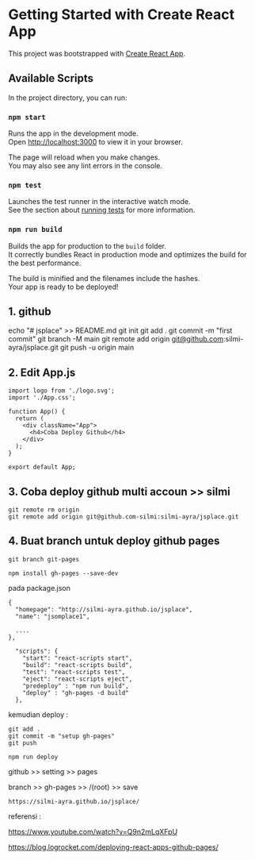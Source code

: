 # Getting Started with Create React App

This project was bootstrapped with [Create React App](https://github.com/facebook/create-react-app).

## Available Scripts

In the project directory, you can run:

### `npm start`

Runs the app in the development mode.\
Open [http://localhost:3000](http://localhost:3000) to view it in your browser.

The page will reload when you make changes.\
You may also see any lint errors in the console.

### `npm test`

Launches the test runner in the interactive watch mode.\
See the section about [running tests](https://facebook.github.io/create-react-app/docs/running-tests) for more information.

### `npm run build`

Builds the app for production to the `build` folder.\
It correctly bundles React in production mode and optimizes the build for the best performance.

The build is minified and the filenames include the hashes.\
Your app is ready to be deployed!

## 1. github

echo "# jsplace" >> README.md
git init
git add .
git commit -m "first commit"
git branch -M main
git remote add origin git@github.com:silmi-ayra/jsplace.git
git push -u origin main

## 2. Edit App.js

```
import logo from './logo.svg';
import './App.css';

function App() {
  return (
    <div className="App">
      <h4>Coba Deploy Github</h4>
    </div>
  );
}

export default App;

```

## 3. Coba deploy github multi accoun >> silmi

```
git remote rm origin
git remote add origin git@github.com-silmi:silmi-ayra/jsplace.git
```

## 4. Buat branch untuk deploy github pages

`git branch git-pages`

`npm install gh-pages --save-dev`

pada package.json

```
{
  "homepage": "http://silmi-ayra.github.io/jsplace",
  "name": "jsomplace1",

  ....
},

  "scripts": {
    "start": "react-scripts start",
    "build": "react-scripts build",
    "test": "react-scripts test",
    "eject": "react-scripts eject",
    "predeploy" : "npm run build",
    "deploy" : "gh-pages -d build"
  },
```

kemudian deploy :

```
git add .
git commit -m "setup gh-pages"
git push

npm run deploy
```

github >> setting >> pages

branch >> gh-pages >> /(root) >> save

`https://silmi-ayra.github.io/jsplace/`

referensi :

https://www.youtube.com/watch?v=Q9n2mLqXFpU

https://blog.logrocket.com/deploying-react-apps-github-pages/
